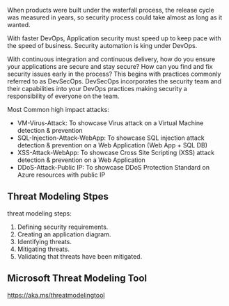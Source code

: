 
When products were built under the waterfall process, the release cycle was measured in years, so security process could take almost as long as it wanted.

With faster DevOps, Application security must speed up to keep pace with the speed of business. Security automation is king under DevOps.

With continuous integration and continuous delivery, how do you ensure your applications are secure and stay secure? How can you find and fix security issues early in the process? This begins with practices commonly referred to as DevSecOps. DevSecOps incorporates the security team and their capabilities into your DevOps practices making security a responsibility of everyone on the team.

Most Common high impact attacks: 

* VM-Virus-Attack: To showcase Virus attack on a Virtual Machine detection & prevention
* SQL-Injection-Attack-WebApp: To showcase SQL injection attack detection & prevention on a Web Application (Web App + SQL DB)
* XSS-Attack-WebApp: To showcase Cross Site Scripting (XSS) attack detection & prevention on a Web Application
* DDoS-Attack-Public IP: To showcase DDoS Protection Standard on Azure resources with public IP


## Threat Modeling Stpes

threat modeling steps:

1. Defining security requirements.
2. Creating an application diagram.
3. Identifying threats.
4. Mitigating threats.
5. Validating that threats have been mitigated.


## Microsoft Threat Modeling Tool
https://aka.ms/threatmodelingtool



